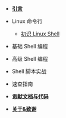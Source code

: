 - [**引言**](/)

- Linux 命令行

  - [初识 Linux Shell](/commandLine/shell_first_view)

- 基础 Shell 编程

- 高级 Shell 编程

- Shell 脚本实战

- 速查指南

- [**贡献文档与代码**](contribution.md)

- [**关于&致谢**](about.md)
